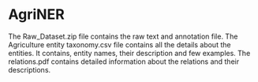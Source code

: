 # AgriNER

The Raw_Dataset.zip file contains the raw text and annotation file.
The Agriculture entity taxonomy.csv file contains all the details about the entities. It contains, entity names, their description and few examples.
The relations.pdf contains detailed information about the relations and their descriptions.
